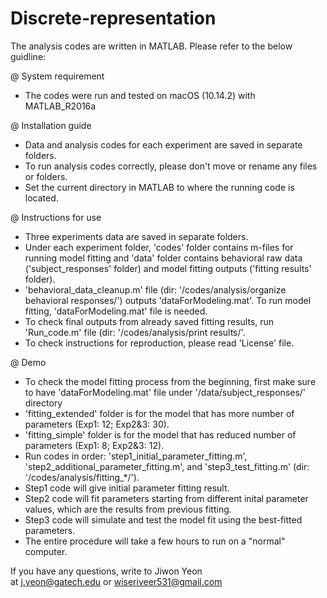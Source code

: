 # Discrete-representation

The analysis codes are written in MATLAB. Please refer to the below guidline:

@ System requirement
- The codes were run and tested on macOS (10.14.2) with MATLAB_R2016a

@ Installation guide
- Data and analysis codes for each experiment are saved in separate folders.
- To run analysis codes correctly, please don't move or rename any files or folders.
- Set the current directory in MATLAB to where the running code is located.

@ Instructions for use
- Three experiments data are saved in separate folders.
- Under each experiment folder, 'codes' folder contains m-files for running model fitting and 'data' folder contains behavioral raw data ('subject_responses' folder) and model fitting outputs ('fitting results' folder). 
- 'behavioral_data_cleanup.m' file (dir: '/codes/analysis/organize behavioral responses/') outputs 'dataForModeling.mat'. To run model fitting, 'dataForModeling.mat' file is needed.
- To check final outputs from already saved fitting results, run 'Run_code.m' file (dir: '/codes/analysis/print results/'.
- To check instructions for reproduction, please read 'License' file. 

@ Demo
- To check the model fitting process from the beginning, first make sure to have 'dataForModeling.mat' file under '/data/subject_responses/' directory
- 'fitting_extended' folder is for the model that has more number of parameters (Exp1: 12; Exp2&3: 30).
- 'fitting_simple' folder is for the model that has reduced number of parameters (Exp1: 8; Exp2&3: 12).
- Run codes in order: 'step1_initial_parameter_fitting.m', 'step2_additional_parameter_fitting.m', and 'step3_test_fitting.m' (dir: '/codes/analysis/fitting_*/').
- Step1 code will give initial parameter fitting result.
- Step2 code will fit parameters starting from different inital parameter values, which are the results from previous fitting.
- Step3 code will simulate and test the model fit using the best-fitted parameters.
- The entire procedure will take a few hours to run on a "normal" computer.

If you have any questions, write to Jiwon Yeon at j.yeon@gatech.edu or wiseriveer531@gmail.com
